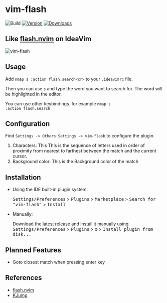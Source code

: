# vim-flash

![Build](https://github.com/yelog/vim-flash/workflows/Build/badge.svg)
[![Version](https://img.shields.io/jetbrains/plugin/v/PLUGIN_ID.svg)](https://plugins.jetbrains.com/plugin/PLUGIN_ID)
[![Downloads](https://img.shields.io/jetbrains/plugin/d/PLUGIN_ID.svg)](https://plugins.jetbrains.com/plugin/PLUGIN_ID)

<h2>Like <a href="https://github.com/folke/flash.nvim">flash.nvim</a> on IdeaVim</h2>

![vim-flash](https://github.com/user-attachments/assets/81c20618-6974-4e96-b199-016061536156)

## Usage

Add `nmap s :action flash.search<cr>` to your `.ideavimrc` file.

Then you can use `s` and type the word you want to search for. The word will be highlighted in the editor.

You can use other keybindings. for example <code>nmap <leader>s :action flash.search<cr></code>

## Configuration
Find `Settings -> Others Settings -> vim-flash` to configure the plugin.

1. Characters: This This is the sequence of letters used in order of proximity from nearest to farthest between the match and the current cursor.
2. Background color: This is the Background color of the match


## Installation

- Using the IDE built-in plugin system:

  <kbd>Settings/Preferences</kbd> > <kbd>Plugins</kbd> > <kbd>Marketplace</kbd> > <kbd>Search for "vim-flash"</kbd> >
  <kbd>Install</kbd>

- Manually:

  Download the [latest release](https://github.com/yelog/vim-flash/releases/latest) and install it manually using
  <kbd>Settings/Preferences</kbd> > <kbd>Plugins</kbd> > <kbd>⚙️</kbd> > <kbd>Install plugin from disk...</kbd>

## Planned Features

- Goto closest match when pressing enter key

## References

- [flash.nvim](https://github.com/folke/flash.nvim)
- [KJump](https://github.com/a690700752/KJump)
